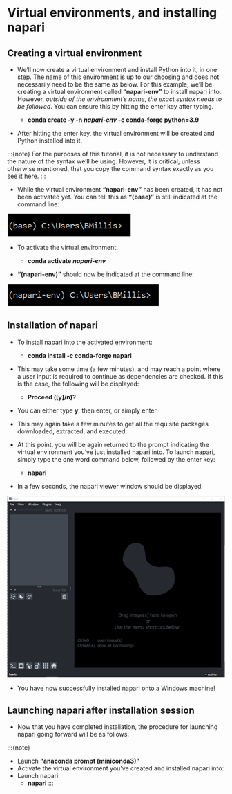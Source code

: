 # Virtual environments, and installing napari

## Creating a virtual environment

- We’ll now create a virtual environment and install Python into it, in one step. The name of this environment is up to our choosing and does not necessarily need to be the same as below. For this example, we’ll be creating a virtual environment called **“napari-env”** to install napari into. However, *outside of the environment’s name, the exact syntax needs to be followed*. You can ensure this by hitting the enter key after typing. 

  - **conda create -y -n *napari-env* -c conda-forge python=3.9**

- After hitting the enter key, the virtual environment will be created and Python installed into it.

:::{note} 
For the purposes of this tutorial, it is not necessary to understand the nature of the syntax we’ll be using. However, it is critical, unless otherwise mentioned, that you copy the command syntax exactly as you see it here. 
:::

- While the virtual environment **“napari-env”** has been created, it has not been activated yet. You can tell this as **“(base)”** is still indicated at the command line:  

![Virtual environment syntax](images/install-4.png)

- To activate the virtual environment:

  - **conda activate *napari-env***

- **“(napari-env)”** should now be indicated at the command line:

![Virtual environment syntax modified](images/install-5.png)

## Installation of napari 

- To install napari into the activated environment:

  - **conda install -c conda-forge napari**

- This may take some time (a few minutes), and may reach a point where a user input is required to continue as dependencies are checked. If this is the case, the following will be displayed:

  - **Proceed ([y]/n)?**

- You can either type **y**, then enter, or simply enter.

- This may again take a few minutes to get all the requisite packages downloaded, extracted, and executed. 
- At this point, you will be again returned to the prompt indicating the virtual environment you’ve just installed napari into. To launch napari, simply type the one word command below, followed by the enter key:
  - **napari**

- In a few seconds, the napari viewer window should be displayed:

![Launching the napari viewer for the first time](images/install-6.png)

- You have now successfully installed napari onto a Windows machine!

## Launching napari after installation session

- Now that you have completed installation, the procedure for launching napari going forward will be as follows:

:::{note} 
- Launch **“anaconda prompt (miniconda3)”**
- Activate the virtual environment you’ve created and installed napari into:
- Launch napari:
  - **napari**
:::
